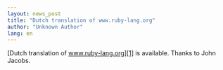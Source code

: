 ```yaml
---
layout: news_post
title: "Dutch translation of www.ruby-lang.org"
author: "Unknown Author"
lang: en
---
```


[Dutch translation of www.ruby-lang.org][1] is available. Thanks to John
Jacobs.



[1]: http://www.xs4all.nl/~jjacobs/index.html
